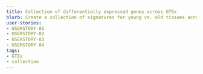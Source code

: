 ```yaml
---
title: Collection of differentially expressed genes across GTEx
blurb: Create a collection of signatures for young vs. old tissues across all GTEx tissues.
user-stories:
- USERSTORY-81
- USERSTORY-82
- USERSTORY-83
- USERSTORY-84
tags:
- GTEx
- collection
---
```

